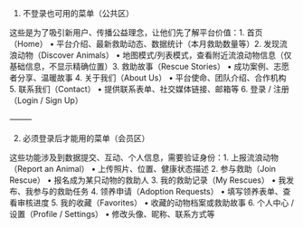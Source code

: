 1. 不登录也可用的菜单（公共区）

这些是为了吸引新用户、传播公益理念，让他们先了解平台价值：1. 首页（Home）
• 平台介绍、最新救助动态、数据统计（本月救助数量等）2. 发现流浪动物（Discover Animals）
• 地图模式/列表模式，查看附近流浪动物信息（仅基础信息，不显示精确位置）3. 救助故事（Rescue Stories）
• 成功案例、志愿者分享、温暖故事 4. 关于我们（About Us）
• 平台使命、团队介绍、合作机构 5. 联系我们（Contact）
• 提供联系表单、社交媒体链接、邮箱等 6. 登录 / 注册（Login / Sign Up）

⸻

2. 必须登录后才能用的菜单（会员区）

这些功能涉及到数据提交、互动、个人信息，需要验证身份：1. 上报流浪动物（Report an Animal）
• 上传照片、位置、健康状态描述 2. 参与救助（Join Rescue）
• 报名成为某只动物的救助人 3. 我的救助记录（My Rescues）
• 我发布、我参与的救助任务 4. 领养申请（Adoption Requests）
• 填写领养表单、查看审核进度 5. 我的收藏（Favorites）
• 收藏的动物档案或救助故事 6. 个人中心 / 设置（Profile / Settings）
• 修改头像、昵称、联系方式等
